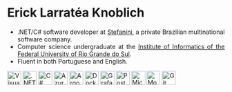 # Erick Larratéa Knoblich

<div align = "justify">
  <ul>
    <li>
      .NET/C# software developer at <a href = "https://stefanini.com/en">Stefanini</a>, a private Brazilian multinational software company.
    </li>
    <li>
      Computer science undergraduate at the <a href = "https://www.inf.ufrgs.br/site/en/" target = "_blank">Institute of Informatics of the Federal University of Rio Grande do Sul</a>.
    </li>
    <li>
      Fluent in both Portuguese and English.
    </li>
  </ul>
  <div>
    <img title = "Visual Studio" height = "32" width = "32" src = "https://github.com/elknoblich/elknoblich/assets/133152739/4c379157-e349-4bcf-834d-b9fd79f9476e"/>
    <img title = ".NET Framework" height = "32" width = "32" src = "https://github.com/elknoblich/elknoblich/assets/133152739/00da1928-36cf-42c0-a713-da22e26d47fc"/>
    <img title = "C#" height = "32" width = "32" src = "https://github.com/elknoblich/elknoblich/assets/133152739/7cf7fb39-632d-46bb-90e5-fb1a847817d9"/>
    <img title = "Azure" height = "32" width = "32" src= "https://github.com/elknoblich/elknoblich/assets/133152739/efbd2cf0-2726-44fd-8c4c-3b879b6f1c64"/>
    <img title = "Argo" height = "32" width = "32" src=https://github.com/elknoblich/elknoblich/assets/133152739/e8443774-48c3-4ef5-bec5-0c18cc37266c/>
    <img title = "Docker" height = "32" width = "32" src = "https://github.com/elknoblich/elknoblich/assets/133152739/c793dc02-3dc2-4e41-8d24-a64e794311e6"/>
    <img title = "Grafana" height = "32" width = "32" src = "https://github.com/elknoblich/elknoblich/assets/133152739/156a7af2-8504-4130-954a-915bdbe82215"/>
    <img title = "Postman" height = "32" width = "32" src = "https://github.com/elknoblich/elknoblich/assets/133152739/afbfc03d-3352-4247-a676-785f97b5ea66"/>
    <img title = "Microsoft SQL Server" height = "32" width = "32" src = "https://github.com/elknoblich/elknoblich/assets/133152739/fecea191-8f13-4a8d-9684-8f7a84a7d18e"/>
    <img title = "MongoDB" height = "32" width = "31" src = "https://github.com/elknoblich/elknoblich/assets/133152739/34b05690-9d4c-4380-8024-4574b12dd656"/>
    <img title = "Git" height = "32" width = "32" src = "https://github.com/elknoblich/elknoblich/assets/133152739/e3664a5a-370d-4a1a-a1cd-52c46e44ed3d"/>
  </div>
</div> 
